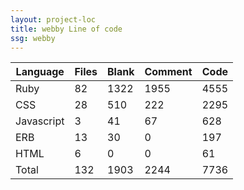 ```yaml
---
layout: project-loc
title: webby Line of code
ssg: webby
---
```

<div class="table-responsive">
<table class="table">
<thead><tr>
<th>Language</th>
<th>Files</th>
<th>Blank</th>
<th>Comment</th>
<th>Code</th>
</tr></thead><tbody>
<tr><td>Ruby</td><td> 82</td><td> 1322</td><td> 1955</td><td> 4555</td></tr>
<tr><td>CSS</td><td> 28</td><td> 510</td><td> 222</td><td> 2295</td></tr>
<tr><td>Javascript</td><td> 3</td><td> 41</td><td> 67</td><td> 628</td></tr>
<tr><td>ERB</td><td> 13</td><td> 30</td><td> 0</td><td> 197</td></tr>
<tr><td>HTML</td><td> 6</td><td> 0</td><td> 0</td><td> 61</td></tr>
<tr><td>Total</td><td>132</td><td>1903</td><td>2244</td><td>7736</td></tr>
</tbody></table></div>
